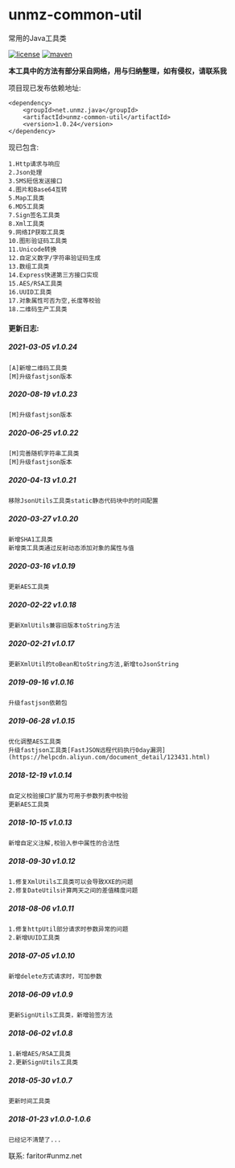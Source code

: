 # unmz-common-util
常用的Java工具类

[![license](https://img.shields.io/github/license/FaritorKang/unmz-common-util.svg)](https://opensource.org/licenses/MIT)
[![maven](https://img.shields.io/maven-central/v/net.unmz.java/unmz-common-util.svg)](https://search.maven.org/artifact/net.unmz.java/unmz-common-util)


**本工具中的方法有部分采自网络，用与归纳整理，如有侵权，请联系我**

项目现已发布依赖地址:

    <dependency>
        <groupId>net.unmz.java</groupId>
        <artifactId>unmz-common-util</artifactId>
        <version>1.0.24</version>
    </dependency>

现已包含:

    1.Http请求与响应
    2.Json处理
    3.SMS短信发送接口
    4.图片和Base64互转
    5.Map工具类
    6.MD5工具类
    7.Sign签名工具类
    8.Xml工具类
    9.网络IP获取工具类
    10.图形验证码工具类
    11.Unicode转换
    12.自定义数字/字符串验证码生成
    13.数组工具类
    14.Express快递第三方接口实现
    15.AES/RSA工具类
    16.UUID工具类
    17.对象属性可否为空,长度等校验
    18.二维码生产工具类

#### 更新日志:

##### 2021-03-05 v1.0.24

    [A]新增二维码工具类
    [M]升级fastjson版本

##### 2020-08-19 v1.0.23

    [M]升级fastjson版本

##### 2020-06-25 v1.0.22

    [M]完善随机字符串工具类
    [M]升级fastjson版本

##### 2020-04-13 v1.0.21

    移除JsonUtils工具类static静态代码块中的时间配置

##### 2020-03-27 v1.0.20
    
    新增SHA1工具类
    新增类工具类通过反射动态添加对象的属性与值

##### 2020-03-16 v1.0.19

    更新AES工具类

##### 2020-02-22 v1.0.18

    更新XmlUtils兼容旧版本toString方法

##### 2020-02-21 v1.0.17

    更新XmlUtil的toBean和toString方法,新增toJsonString

##### 2019-09-16 v1.0.16

    升级fastjson依赖包

##### 2019-06-28 v1.0.15

    优化调整AES工具类
    升级fastjson工具类[FastJSON远程代码执行0day漏洞](https://helpcdn.aliyun.com/document_detail/123431.html)


##### 2018-12-19 v1.0.14

    自定义校验接口扩展为可用于参数列表中校验
    更新AES工具类
    

##### 2018-10-15 v1.0.13

    新增自定义注解,校验入参中属性的合法性


##### 2018-09-30 v1.0.12

    1.修复XmlUtils工具类可以会导致XXE的问题
    2.修复DateUtils计算两天之间的差值精度问题

##### 2018-08-06 v1.0.11

    1.修复httpUtil部分请求时参数异常的问题
    2.新增UUID工具类


##### 2018-07-05 v1.0.10
    
    新增delete方式请求时，可加参数
        
##### 2018-06-09 v1.0.9
    
    更新SignUtils工具类，新增验签方法

##### 2018-06-02 v1.0.8

    1.新增AES/RSA工具类
    2.更新SignUtils工具类
    
##### 2018-05-30 v1.0.7
    
    更新时间工具类
    
##### 2018-01-23 v1.0.0-1.0.6

    已经记不清楚了...
    
    
联系:
faritor#unmz.net